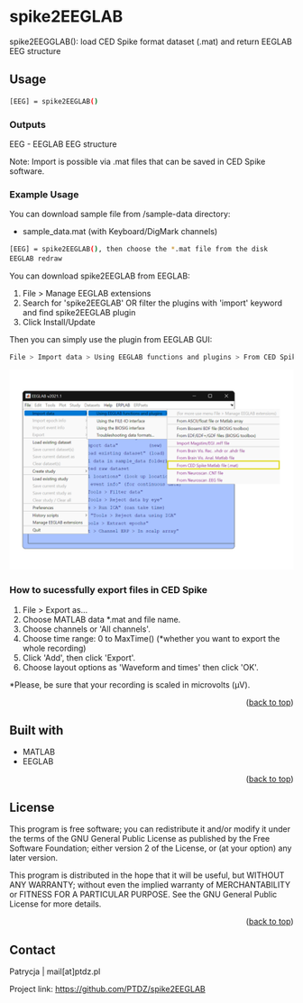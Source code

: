 <div id="top"></div>

# spike2EEGLAB

spike2EEGGLAB(): load CED Spike format dataset (.mat) and return EEGLAB EEG structure

## Usage
```sh
[EEG] = spike2EEGLAB()
```

### Outputs
EEG - EEGLAB EEG structure

Note: Import is possible via .mat files that can be saved in CED Spike software.

### Example Usage

You can download sample file from /sample-data directory:
* sample_data.mat (with Keyboard/DigMark channels)

```sh
[EEG] = spike2EEGLAB(), then choose the *.mat file from the disk
EEGLAB redraw
```

You can download spike2EEGLAB from EEGLAB:
1. File > Manage EEGLAB extensions
2. Search for 'spike2EEGLAB' OR filter the plugins with 'import' keyword and find spike2EEGLAB plugin
3. Click Install/Update

Then you can simply use the plugin from EEGLAB GUI:
```sh
File > Import data > Using EEGLAB functions and plugins > From CED Spike Matlab file (.mat)
```
![EEGLAB GUI screenshot][EEGLAB-screenshot]
### How to sucessfully export files in CED Spike
1. File > Export as...
2. Choose MATLAB data *.mat and file name.
3. Choose channels or 'All channels'.
4. Choose time range: 0 to MaxTime() (*whether you want to export the whole recording)
5. Click 'Add', then click 'Export'.
6. Choose layout options as 'Waveform and times' then click 'OK'.

*Please, be sure that your recording is scaled in microvolts (µV).

<p align="right">(<a href="#top">back to top</a>)</p>

## Built with
* MATLAB
* EEGLAB

<p align="right">(<a href="#top">back to top</a>)</p>

## License
This program is free software; you can redistribute it and/or modify it under the terms of the GNU General Public License as published by the Free Software Foundation; either version 2 of the License, or (at your option) any later version.

This program is distributed in the hope that it will be useful, but WITHOUT ANY WARRANTY; without even the implied warranty of MERCHANTABILITY or FITNESS FOR A PARTICULAR PURPOSE.  See the GNU General Public License for more details.

<p align="right">(<a href="#top">back to top</a>)</p>

<!-- MARKDOWN LINKS & IMAGES -->
[EEGLAB-screenshot]: images/EEGLABscreen.png

## Contact

Patrycja | mail[at]ptdz.pl

Project link: https://github.com/PTDZ/spike2EEGLAB
